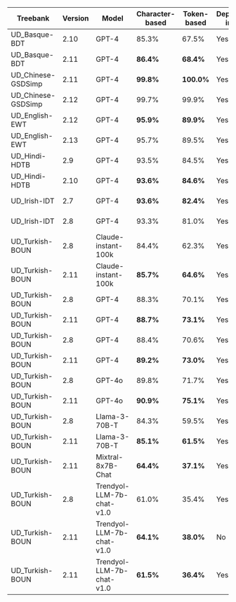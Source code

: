 | Treebank | Version | Model | Character-based | Token-based | Dependency-included | Sentence count | Date | Special TR |
| --- | --- | --- | --- | --- | --- | --- | --- | --- |
| UD_Basque-BDT | 2.10 | GPT-4 | 85.3% | 67.5% | Yes | 500 | 2024-04-12 | False |
| UD_Basque-BDT | 2.11 | GPT-4 | **86.4%** | **68.4%** | Yes | 500 | 2024-04-12 | False |
| UD_Chinese-GSDSimp | 2.11 | GPT-4 | **99.8%** | **100.0%** | Yes | 500 | 2024-04-12 | False |
| UD_Chinese-GSDSimp | 2.12 | GPT-4 | 99.7% | 99.9% | Yes | 500 | 2024-04-12 | False |
| UD_English-EWT | 2.12 | GPT-4 | **95.9%** | **89.9%** | Yes | 500 | 2024-04-12 | False |
| UD_English-EWT | 2.13 | GPT-4 | 95.7% | 89.5% | Yes | 500 | 2024-04-12 | False |
| UD_Hindi-HDTB | 2.9 | GPT-4 | 93.5% | 84.5% | Yes | 500 | 2024-04-12 | False |
| UD_Hindi-HDTB | 2.10 | GPT-4 | **93.6%** | **84.6%** | Yes | 500 | 2024-04-12 | False |
| UD_Irish-IDT | 2.7 | GPT-4 | **93.6%** | **82.4%** | Yes | 500 | 2024-04-12 | False |
| UD_Irish-IDT | 2.8 | GPT-4 | 93.3% | 81.0% | Yes | 500 | 2024-04-12 | False |
| UD_Turkish-BOUN | 2.8 | Claude-instant-100k | 84.4% | 62.3% | Yes | 500 | 2024-05-28 | False |
| UD_Turkish-BOUN | 2.11 | Claude-instant-100k | **85.7%** | **64.6%** | Yes | 500 | 2024-05-28 | False |
| UD_Turkish-BOUN | 2.8 | GPT-4 | 88.3% | 70.1% | Yes | 500 | 2024-04-11 | False |
| UD_Turkish-BOUN | 2.11 | GPT-4 | **88.7%** | **73.1%** | Yes | 500 | 2024-04-11 | False |
| UD_Turkish-BOUN | 2.8 | GPT-4 | 88.4% | 70.6% | Yes | 500 | 2024-04-27 | True |
| UD_Turkish-BOUN | 2.11 | GPT-4 | **89.2%** | **73.0%** | Yes | 500 | 2024-05-13 | True |
| UD_Turkish-BOUN | 2.8 | GPT-4o | 89.8% | 71.7% | Yes | 500 | 2024-05-14 | False |
| UD_Turkish-BOUN | 2.11 | GPT-4o | **90.9%** | **75.1%** | Yes | 500 | 2024-05-23 | False |
| UD_Turkish-BOUN | 2.8 | Llama-3-70B-T | 84.3% | 59.5% | Yes | 500 | 2024-04-19 | False |
| UD_Turkish-BOUN | 2.11 | Llama-3-70B-T | **85.1%** | **61.5%** | Yes | 500 | 2024-04-19 | False |
| UD_Turkish-BOUN | 2.11 | Mixtral-8x7B-Chat | **64.4%** | **37.1%** | Yes | 500 | 2024-05-30 | False |
| UD_Turkish-BOUN | 2.8 | Trendyol-LLM-7b-chat-v1.0 | 61.0% | 35.4% | Yes | 500 | 2024-04-27 | False |
| UD_Turkish-BOUN | 2.11 | Trendyol-LLM-7b-chat-v1.0 | **64.1%** | **38.0%** | No | 500 | 2024-04-28 | False |
| UD_Turkish-BOUN | 2.11 | Trendyol-LLM-7b-chat-v1.0 | **61.5%** | **36.4%** | Yes | 500 | 2024-04-28 | False |
